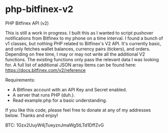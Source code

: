 # php-bitfinex-v2
PHP Bitfinex API (v2)

This is still a work in progress. I built this as I wanted to script pushover notifications from Bitfinex to my phone on a time interval. I found a bunch of v1 classes, but nothing PHP related to Bitfinex's V2 API. It's currently basic, and only fetches wallet balances, currency pairs (tickers), and orders. Depending on free time, I may or may not write all the additional V2 functions. The existing functions only pass the relevant data I was looking for. A full list of additional JSON array items can be found here: https://docs.bitfinex.com/v2/reference

Requirements:
- A Bitfinex account with an API Key and Secret enabled.
- A server that runs PHP (duh.).
- Read example.php for a basic understanding.

If you like this code, please feel free to donate at any of my addresses below. Thanks and enjoy!

BTC:
1Gzx2UuyW4jTueyznJmaWg5tLTd1DffZvG
